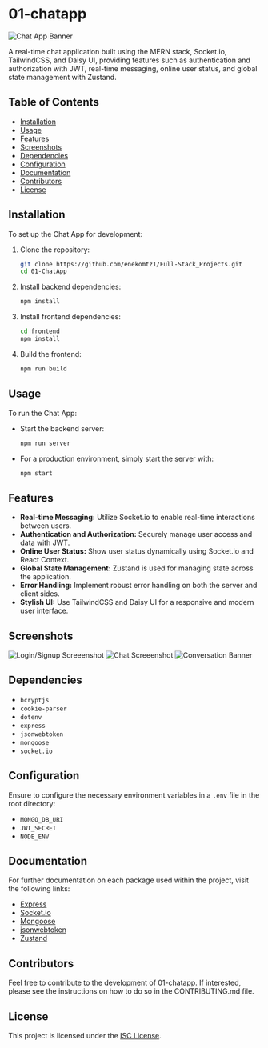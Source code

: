 
# 01-chatapp

![Chat App Banner](https://i.imgur.com/B6t5pNa.png)

A real-time chat application built using the MERN stack, Socket.io, TailwindCSS, and Daisy UI, providing features such as authentication and authorization with JWT, real-time messaging, online user status, and global state management with Zustand.

## Table of Contents

- [Installation](#installation)
- [Usage](#usage)
- [Features](#features)
- [Screenshots](#screenshots)
- [Dependencies](#dependencies)
- [Configuration](#configuration)
- [Documentation](#documentation)
- [Contributors](#contributors)
- [License](#license)

## Installation

To set up the Chat App for development:

1. Clone the repository:
   ```bash
   git clone https://github.com/enekomtz1/Full-Stack_Projects.git
   cd 01-ChatApp
   ```

2. Install backend dependencies:
   ```bash
   npm install
   ```

3. Install frontend dependencies:
   ```bash
   cd frontend
   npm install
   ```

4. Build the frontend:
   ```bash
   npm run build
   ```

## Usage

To run the Chat App:

- Start the backend server:
  ```bash
  npm run server
  ```

- For a production environment, simply start the server with:
  ```bash
  npm start
  ```

## Features

- **Real-time Messaging:** Utilize Socket.io to enable real-time interactions between users.
- **Authentication and Authorization:** Securely manage user access and data with JWT.
- **Online User Status:** Show user status dynamically using Socket.io and React Context.
- **Global State Management:** Zustand is used for managing state across the application.
- **Error Handling:** Implement robust error handling on both the server and client sides.
- **Stylish UI:** Use TailwindCSS and Daisy UI for a responsive and modern user interface.

## Screenshots
![Login/Signup Screeenshot](https://i.imgur.com/oJMBmU1.png)
![Chat Screeenshot](https://i.imgur.com/YQ9ig7i.png)
![Conversation Banner](https://i.imgur.com/KROSlgd.png)

## Dependencies

- `bcryptjs`
- `cookie-parser`
- `dotenv`
- `express`
- `jsonwebtoken`
- `mongoose`
- `socket.io`

## Configuration

Ensure to configure the necessary environment variables in a `.env` file in the root directory:
- `MONGO_DB_URI`
- `JWT_SECRET`
- `NODE_ENV`

## Documentation

For further documentation on each package used within the project, visit the following links:

- [Express](https://expressjs.com/)
- [Socket.io](https://socket.io/)
- [Mongoose](https://mongoosejs.com/)
- [jsonwebtoken](https://www.npmjs.com/package/jsonwebtoken)
- [Zustand](https://github.com/pmndrs/zustand)

## Contributors

Feel free to contribute to the development of 01-chatapp. If interested, please see the instructions on how to do so in the CONTRIBUTING.md file.

## License

This project is licensed under the [ISC License](https://opensource.org/license/isc-license-txt).